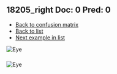 ## 18205_right Doc: 0 Pred: 0
- [Back to confusion matrix](https://github.com/juliandewit/kaggle_retinopathy/blob/master/matrix.md)
- [Back to list](https://github.com/juliandewit/kaggle_retinopathy/blob/master/lists/00/list.md)
- [Next example in list](https://github.com/juliandewit/kaggle_retinopathy/blob/master/lists/00/18/18206_left.md)

![Eye](https://retinopaty.blob.core.windows.net/size1024/18205_right_0.jpeg)

### 

![Eye]()

